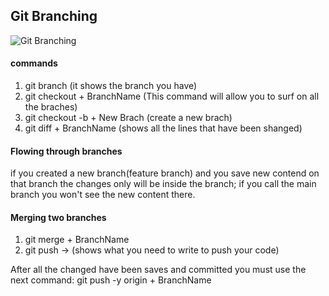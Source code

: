 ## Git Branching 

![Git Branching](https://www.nobledesktop.com/image/gitresources/git-branches-merge.png "Branching")

#### commands

1. git branch (it shows the branch you have)
2. git checkout + BranchName (This command will allow you to surf on all the braches)
3. git checkout -b + New Brach (create a new brach)
4. git diff + BranchName (shows all the lines that have been shanged)

#### Flowing through branches

if you created a new branch(feature branch) and you save new contend on that branch the changes only will be inside the branch; if you call the main branch you won't see the new content there.

#### Merging two branches

1. git merge + BranchName
2. git push -> (shows what you need to write to push your code)

After all the changed have been saves and committed you must use the next command: git push -y origin + BranchName